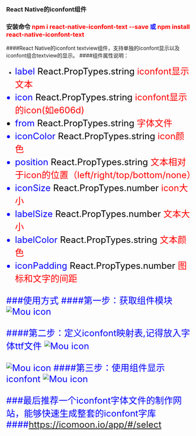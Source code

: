 ### React Native的iconfont组件
### 安装命令 <font color='red'>npm i react-native-iconfont-text --save </font><font color='blue'>或</font> <font color='red'>npm install react-native-iconfont-text</font>
####React Native的iconfont textview组件，支持单独的iconfont显示以及iconfont组合textview的显示。
####组件属性说明：  
*  <font color='blue' size='5px'>label <font color='black' size='5px'>React.PropTypes.string </font><font color='red' size='5px'>iconfont显示文本</font>
*  <font color='blue' size='5px'>icon <font color='black' size='5px'>React.PropTypes.string<font color='red' size='5px'> iconfont显示的icon(如e606d)</font>
*  <font color='blue' size='5px'>from <font color='black' size='5px'>React.PropTypes.string</font><font color='red' size='5px'> 字体文件</font>
* <font color='blue' size='5px'>iconColor <font color='black' size='5px'>React.PropTypes.string</font><font color='red' size='5px'> icon颜色</font>
*  <font color='blue' size='5px'>position <font color='black' size='5px'>React.PropTypes.string</font><font color='red' size='5px'> 文本相对于icon的位置（left/right/top/bottom/none）</font>
* <font color='blue' size='5px'>iconSize <font color='black' size='5px'>React.PropTypes.number</font></font><font color='red' size='5px'> icon大小</font>
* <font color='blue' size='5px'>labelSize <font color='black' size='5px'>React.PropTypes.number</font><font color='red' size='5px'> 文本大小</font>
* <font color='blue' size='5px'>labelColor <font color='black' size='5px'>React.PropTypes.string</font><font color='red' size='5px'> 文本颜色</font>
* <font color='blue' size='5px'>iconPadding <font color='black' size='5px'>React.PropTypes.number</font><font color='red' size='5px'> 图标和文字的间距</font>

###使用方式
####第一步：获取组件模块
![Mou icon](http://7xlgcj.com1.z0.glb.clouddn.com/ic1.png)

####第二步：定义iconfont映射表,记得放入字体ttf文件
![Mou icon](http://7xlgcj.com1.z0.glb.clouddn.com/ic3.png)

![Mou icon](http://7xlgcj.com1.z0.glb.clouddn.com/ic2.png)
####第三步：使用组件显示iconfont
![Mou icon](http://7xlgcj.com1.z0.glb.clouddn.com/ic4.png)

###最后推荐一个iconfont字体文件的制作网站，能够快速生成整套的iconfont字库
####https://icomoon.io/app/#/select

